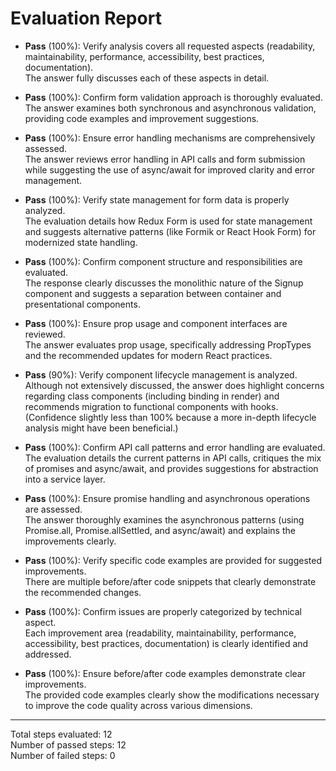 # Evaluation Report

- **Pass** (100%): Verify analysis covers all requested aspects (readability, maintainability, performance, accessibility, best practices, documentation).  
  The answer fully discusses each of these aspects in detail.

- **Pass** (100%): Confirm form validation approach is thoroughly evaluated.  
  The answer examines both synchronous and asynchronous validation, providing code examples and improvement suggestions.

- **Pass** (100%): Ensure error handling mechanisms are comprehensively assessed.  
  The answer reviews error handling in API calls and form submission while suggesting the use of async/await for improved clarity and error management.

- **Pass** (100%): Verify state management for form data is properly analyzed.  
  The evaluation details how Redux Form is used for state management and suggests alternative patterns (like Formik or React Hook Form) for modernized state handling.

- **Pass** (100%): Confirm component structure and responsibilities are evaluated.  
  The response clearly discusses the monolithic nature of the Signup component and suggests a separation between container and presentational components.

- **Pass** (100%): Ensure prop usage and component interfaces are reviewed.  
  The answer evaluates prop usage, specifically addressing PropTypes and the recommended updates for modern React practices.

- **Pass** (90%): Verify component lifecycle management is analyzed.  
  Although not extensively discussed, the answer does highlight concerns regarding class components (including binding in render) and recommends migration to functional components with hooks.  
  (Confidence slightly less than 100% because a more in-depth lifecycle analysis might have been beneficial.)

- **Pass** (100%): Confirm API call patterns and error handling are evaluated.  
  The evaluation details the current patterns in API calls, critiques the mix of promises and async/await, and provides suggestions for abstraction into a service layer.

- **Pass** (100%): Ensure promise handling and asynchronous operations are assessed.  
  The answer thoroughly examines the asynchronous patterns (using Promise.all, Promise.allSettled, and async/await) and explains the improvements clearly.

- **Pass** (100%): Verify specific code examples are provided for suggested improvements.  
  There are multiple before/after code snippets that clearly demonstrate the recommended changes.

- **Pass** (100%): Confirm issues are properly categorized by technical aspect.  
  Each improvement area (readability, maintainability, performance, accessibility, best practices, documentation) is clearly identified and addressed.

- **Pass** (100%): Ensure before/after code examples demonstrate clear improvements.  
  The provided code examples clearly show the modifications necessary to improve the code quality across various dimensions.

---

Total steps evaluated: 12  
Number of passed steps: 12  
Number of failed steps: 0